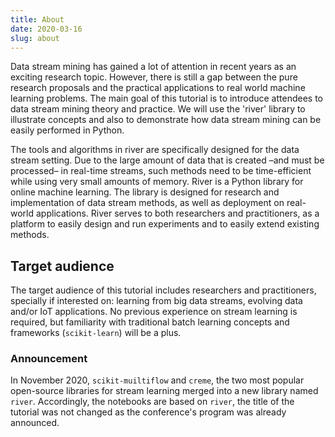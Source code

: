 ```yaml
---
title: About
date: 2020-03-16
slug: about
---
```


Data stream mining has gained a lot of attention in recent years as an exciting research topic. However, there is still a gap between the pure research proposals and the practical applications to real world machine learning problems. The main goal of this tutorial is to introduce attendees to data stream mining theory and practice. We will use the 'river' library to illustrate concepts and also to demonstrate how data stream mining can be easily performed in Python.

The tools and algorithms in river are specifically designed for the data stream setting. Due to the large amount of data that is created –and must be processed– in real-time streams, such methods need to be time-efficient while using very small amounts of memory. River is a Python library for online machine learning. The library is designed for research and implementation of data stream methods, as well as deployment on real-world applications. River serves to both researchers and practitioners, as a platform to easily design and run experiments and to easily extend existing methods.

## Target audience

The target audience of this tutorial includes researchers and practitioners, specially if interested on: learning from big data streams, evolving data and/or IoT applications. No previous experience on stream learning is required, but familiarity with traditional batch learning concepts and frameworks (`scikit-learn`) will be a plus.

### Announcement
In November 2020, `scikit-muiltiflow` and `creme`, the two most popular open-source libraries for stream learning merged into a new library named `river`.
Accordingly, the notebooks are based on `river`, the title of the tutorial was not changed as the conference's program was already announced.